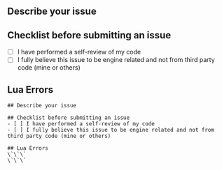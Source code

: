 ## Describe your issue 

## Checklist before submitting an issue
- [ ] I have performed a self-review of my code
- [ ] I fully believe this issue to be engine related and not from third party code (mine or others)

## Lua Errors

```
## Describe your issue 

## Checklist before submitting an issue
- [ ] I have performed a self-review of my code
- [ ] I fully believe this issue to be engine related and not from third party code (mine or others)

## Lua Errors
\`\`\`
\`\`\`
```